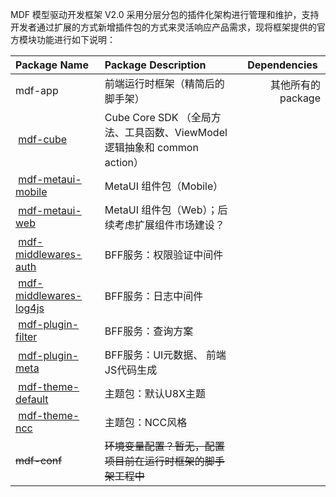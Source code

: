 MDF 模型驱动开发框架 V2.0 采用分层分包的插件化架构进行管理和维护，支持开发者通过扩展的方式新增插件包的方式来灵活响应产品需求，现将框架提供的官方模块功能进行如下说明：

| Package Name | Package Description | Dependencies  |
| :--- | :--- | ---: |
| mdf-app | 前端运行时框架（精简后的脚手架） | 其他所有的package |
|  [mdf-cube](http://git.yonyou.com/yonyou-mdf/yonyou-mdf-framework/tree/master/packages/mdf-cube) | Cube Core SDK （全局方法、工具函数、ViewModel 逻辑抽象和 common action） |  |
|  [mdf-metaui-mobile](http://git.yonyou.com/yonyou-mdf/yonyou-mdf-framework/tree/master/packages/mdf-metaui-mobile) | MetaUI 组件包（Mobile） |  |
|  [mdf-metaui-web](http://git.yonyou.com/yonyou-mdf/yonyou-mdf-framework/tree/master/packages/mdf-metaui-web) | MetaUI 组件包（Web）；后续考虑扩展组件市场建设？ |  |
|  [mdf-middlewares-auth](http://git.yonyou.com/yonyou-mdf/yonyou-mdf-framework/tree/master/packages/mdf-middlewares-auth) | BFF服务：权限验证中间件 |  |
|  [mdf-middlewares-log4js](http://git.yonyou.com/yonyou-mdf/yonyou-mdf-framework/tree/master/packages/mdf-middlewares-log4js) | BFF服务：日志中间件 |  |
|  [mdf-plugin-filter](http://git.yonyou.com/yonyou-mdf/yonyou-mdf-framework/tree/master/packages/mdf-plugin-filter) | BFF服务：查询方案 |  |
|  [mdf-plugin-meta](http://git.yonyou.com/yonyou-mdf/yonyou-mdf-framework/tree/master/packages/mdf-plugin-meta) | BFF服务：UI元数据、 前端JS代码生成 |  |
|  [mdf-theme-default](http://git.yonyou.com/yonyou-mdf/yonyou-mdf-framework/tree/master/packages/mdf-theme-default) | 主题包：默认U8X主题 |  |
|  [mdf-theme-ncc](http://git.yonyou.com/yonyou-mdf/yonyou-mdf-framework/tree/master/packages/mdf-theme-ncc) | 主题包：NCC风格 |  |
| ~~mdf-conf~~ | ~~环境变量配置？暂无，配置项目前在运行时框架的脚手架工程中~~ |  |


